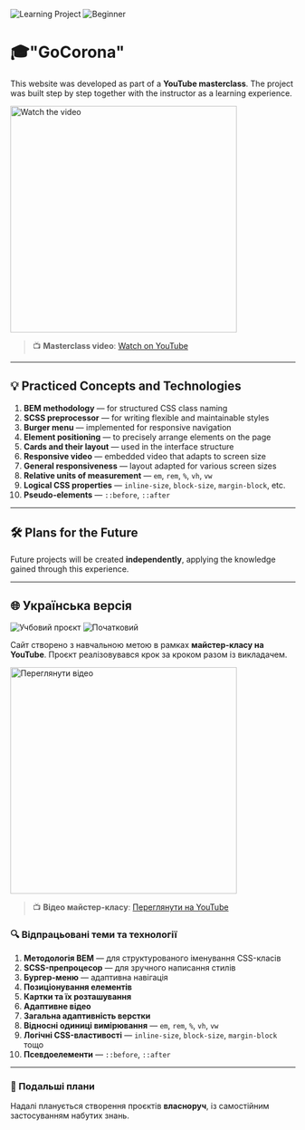 ![Learning Project](https://img.shields.io/badge/Learning_Project-F4A261?style=flat&logo=&logoColor=white&labelColor=ffffff)
![Beginner](https://img.shields.io/badge/Beginner-A8D5BA?style=flat&logo=&logoColor=white&labelColor=ffffff)

# 🎓"GoCorona"

This website was developed as part of a **YouTube masterclass**. The project was built step by step together with the instructor as a learning experience.

<a href="https://www.youtube.com/watch?v=sohdv21BVNI&list=PLM6XATa8CAG45G8-Qg79-9RDKvTuq_oUV" target="_blank">
  <img src="https://img.youtube.com/vi/sohdv21BVNI/hqdefault.jpg" alt="Watch the video" width="400">
</a>

> 📺 **Masterclass video**: [Watch on YouTube](https://www.youtube.com/watch?v=sohdv21BVNI&list=PLM6XATa8CAG45G8-Qg79-9RDKvTuq_oUV)

---

## 💡 Practiced Concepts and Technologies

1. **BEM methodology** — for structured CSS class naming  
2. **SCSS preprocessor** — for writing flexible and maintainable styles  
3. **Burger menu** — implemented for responsive navigation  
4. **Element positioning** — to precisely arrange elements on the page  
5. **Cards and their layout** — used in the interface structure  
6. **Responsive video** — embedded video that adapts to screen size  
7. **General responsiveness** — layout adapted for various screen sizes  
8. **Relative units of measurement** — `em`, `rem`, `%`, `vh`, `vw`  
9. **Logical CSS properties** — `inline-size`, `block-size`, `margin-block`, etc.  
10. **Pseudo-elements** — `::before`, `::after`

---

## 🛠️ Plans for the Future

Future projects will be created **independently**, applying the knowledge gained through this experience.

---

## 🌐 Українська версія
![Учбовий проєкт](https://img.shields.io/badge/Учбовий_проєкт-F4A261?style=flat&logo=&logoColor=white&labelColor=ffffff)
![Початковий](https://img.shields.io/badge/Початковий-A8D5BA?style=flat&logo=&logoColor=white&labelColor=ffffff)

Сайт створено з навчальною метою в рамках **майстер-класу на YouTube**. Проєкт реалізовувався крок за кроком разом із викладачем.

<a href="https://www.youtube.com/watch?v=sohdv21BVNI&list=PLM6XATa8CAG45G8-Qg79-9RDKvTuq_oUV" target="_blank">
  <img src="https://img.youtube.com/vi/sohdv21BVNI/hqdefault.jpg" alt="Переглянути відео" width="400">
</a>

> 📺 **Відео майстер-класу**: [Переглянути на YouTube](https://www.youtube.com/watch?v=sohdv21BVNI&list=PLM6XATa8CAG45G8-Qg79-9RDKvTuq_oUV)

### 🔍 Відпрацьовані теми та технології

1. **Методологія BEM** — для структурованого іменування CSS-класів  
2. **SCSS-препроцесор** — для зручного написання стилів  
3. **Бургер-меню** — адаптивна навігація  
4. **Позиціонування елементів**  
5. **Картки та їх розташування**  
6. **Адаптивне відео**  
7. **Загальна адаптивність верстки**  
8. **Відносні одиниці вимірювання** — `em`, `rem`, `%`, `vh`, `vw`  
9. **Логічні CSS-властивості** — `inline-size`, `block-size`, `margin-block` тощо  
10. **Псевдоелементи** — `::before`, `::after`

---

### 🔧 Подальші плани

Надалі планується створення проєктів **власноруч**, із самостійним застосуванням набутих знань.
